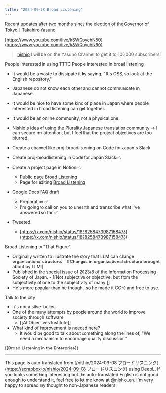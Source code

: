 ```yaml
---
title: "2024-09-08 Broad Listening"
---
```


[Recent updates after two months since the election of the Governor of Tokyo｜Takahiro Yasuno](https://note.com/takahiroanno/n/nf232633e87f4?sub_rt=share_pw)

[https://www.youtube.com/live/kSWQpychN50](https://www.youtube.com/live/kSWQpychN50)
> [nishio](https://x.com/nishio/status/1829791123847471109) I will be on the Yasuno Channel to get it to 100,000 subscribers!



People interested in using TTTC People interested in broad listening
- It would be a waste to dissipate it by saying, "It's OSS, so look at the English repository."
- Japanese do not know each other and cannot communicate in Japanese.
- It would be nice to have some kind of place in Japan where people interested in broad listening can get together.
- It would be an online community, not a physical one.
- Nishio's idea of using the Plurality Japanese translation community -> I can secure my attention, but I feel that the project objectives are too blurred.
- Create a channel like proj-broadlistening on Code for Japan's Slack

- Create proj-broadlistening in Code for Japan Slack✅.
- Create a project page in Notion✅.
    - Public page [Broad Listening](https://code4japan-community.notion.site/b018bcee86cb4e03829cade5cb62cee6)
    - Page for editing [Broad Listening](https://www.notion.so/code4japan-community/b018bcee86cb4e03829cade5cb62cee6)
- Google Docs [FAQ draft](https://docs.google.com/document/d/1pWbqwWgNKQgBU1RFIwG64jMIJe5qNXhEYvWK4Jh6H2M/edit?usp=sharing)
    - Preparation ✅
    - I'm going to call on you to unearth and transcribe what I've answered so far ✅.
- Tweeted.
    - [https://x.com/nishio/status/1828258473987158478](https://x.com/nishio/status/1828258473987158478)


Broad Listening to "That Figure"
- Originally written to illustrate the story that LLM can change organizational structure.
        - [[Changes in organizational structure brought about by LLM]]
- Published in the special issue of 2023/8 of the Information Processing Society of Japan.
        - [[Not subjective or objective, but from the subjectivity of one to the subjectivity of many.]]
- He's more popular than he thought, so he made it CC-0 and free to use.

Talk to the city
- It's not a silver bullet.
- One of the many attempts by people around the world to improve society through software
    - [[AI Objectives Institute]]
- What kind of improvement is needed here?
    - It would be good to talk about something along the lines of, "We need a mechanism to encourage quality discussion."

[[Broad Listening in the Enterprise]]

---
This page is auto-translated from [/nishio/2024-09-08 ブロードリスニング](https://scrapbox.io/nishio/2024-09-08 ブロードリスニング) using DeepL. If you looks something interesting but the auto-translated English is not good enough to understand it, feel free to let me know at [@nishio_en](https://twitter.com/nishio_en). I'm very happy to spread my thought to non-Japanese readers.